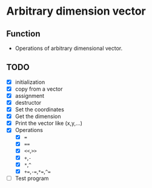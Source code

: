 # Arbitrary dimension vector
## Function
- Operations of arbitrary dimensional vector.

## TODO
- [x] initialization
- [x] copy from a vector
- [x] assignment
- [x] destructor
- [x] Set the coordinates
- [x] Get the dimension
- [x] Print the vector like (x,y,...)
- [x] Operations
    - [x] `=`
    - [x] `==`
    - [x] `<<`,`>>`
    - [x] `+`,`-`
    - [x] `*`,`^`
    - [x] `+=`,`-=`,`*=`,`^=`
- [ ] Test program
